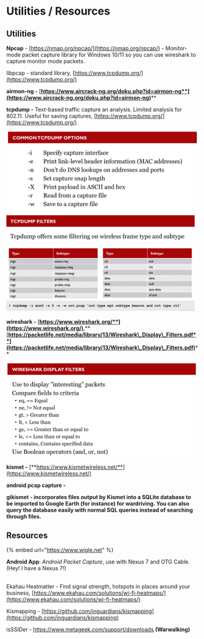 # Utilities / Resources

## Utilities

**Npcap** - [https://nmap.org/npcap/](https://nmap.org/npcap/) - Monitor-mode packet capture library for Windows 10/11 so you can use wireshark to capture monitor mode packets.

libpcap - standard library, [https://www.tcpdump.org/](https://www.tcpdump.org/)

**airmon-ng  -** [**https://www.aircrack-ng.org/doku.php?id=airmon-ng**](https://www.aircrack-ng.org/doku.php?id=airmon-ng)****

**tcpdump -** Text-based traffic capture an analysis. Limited analysis for 802.11. Useful for saving captures, [https://www.tcpdump.org/](https://www.tcpdump.org/)

![](<../../.gitbook/assets/image (89) (1).png>)![](<../../.gitbook/assets/image (71) (1).png>)

**wireshark -** [**https://www.wireshark.org/**](https://www.wireshark.org/)**,** [**https://packetlife.net/media/library/13/Wireshark\_Display\_Filters.pdf**](https://packetlife.net/media/library/13/Wireshark\_Display\_Filters.pdf)****

****![](<../../.gitbook/assets/image (38) (1) (1).png>)****

**kismet -** [**https://www.kismetwireless.net/**](https://www.kismetwireless.net/)

**android pcap capture -**&#x20;

**gikismet - incorporates files output by Kismet into a SQLite database to be imported to Google Earth (for instance) for wardriving. You can also query the database easily with normal SQL queries instead of searching through files.**

## Resources

{% embed url="https://www.wigle.net" %}

**Android App**: _Android Packet Capture_, use with Nexus 7 and OTG Cable. (Hey! I have a Nexus 7!)

\
Ekahau Heatmatter - Find signal strength, hotspots in places around your business, [https://www.ekahau.com/solutions/wi-fi-heatmaps/](https://www.ekahau.com/solutions/wi-fi-heatmaps/)

Kismapping - [https://github.com/inguardians/kismapping](https://github.com/inguardians/kismapping)

isSSIDer - https://www.metageek.com/support/downloads **(Warwalking)**

